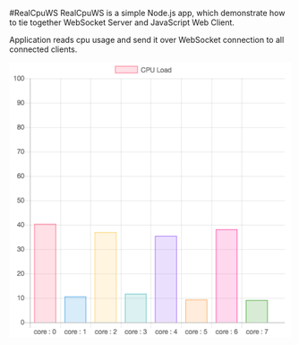 #RealCpuWS
RealCpuWS is a simple Node.js app, which demonstrate how to tie together WebSocket Server and JavaScript Web Client.

Application reads cpu usage and send it over WebSocket connection to all connected clients.

![alt tag](https://github.com/babell00/RealCpuWS/blob/master/screen1.png)
